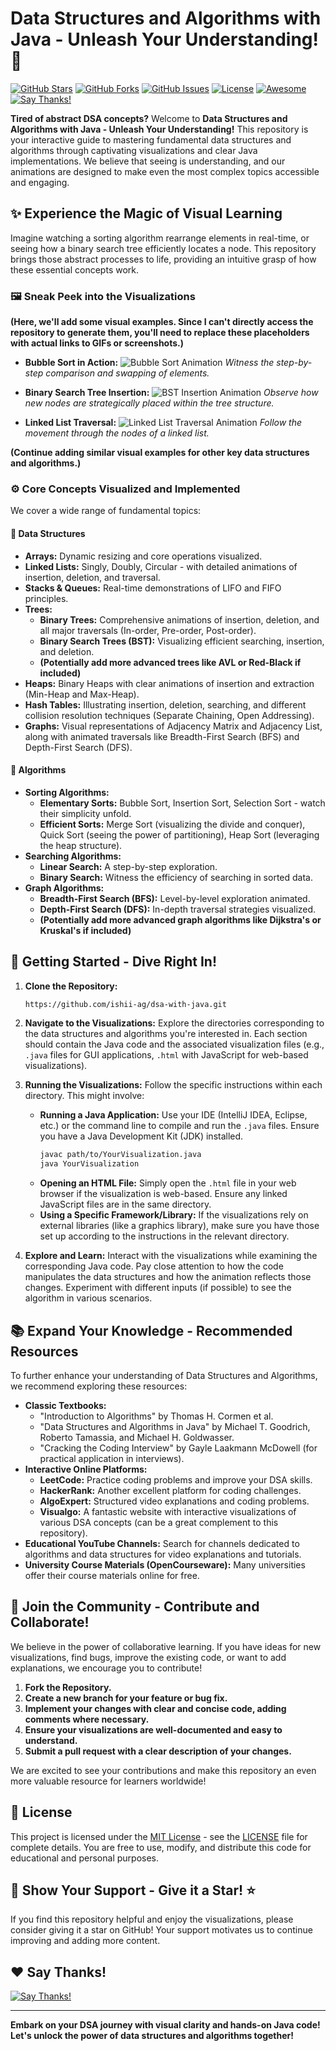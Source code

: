 # Data Structures and Algorithms with Java - Unleash Your Understanding! 🚀

[![GitHub Stars](https://img.shields.io/github/stars/ishii-ag/dsa-with-java?style=social)](https://github.com/ishii-ag/dsa-with-java)
[![GitHub Forks](https://img.shields.io/github/forks/ishii-ag/dsa-with-java?style=social)](https://github.com/ishii-ag/dsa-with-java)
[![GitHub Issues](https://img.shields.io/github/issues/ishii-ag/dsa-with-java)](https://github.com/ishii-ag/dsa-with-java/issues)
[![License](https://img.shields.io/github/license/ishii-ag/dsa-with-java)](LICENSE)
[![Awesome](https://awesome.re/badge.svg)](https://awesome.re)
[![Say Thanks!](https://img.shields.io/badge/Say%20Thanks!-❤️-brightgreen.svg)](https://saythanks.io/to/ishii-ag)

**Tired of abstract DSA concepts?** Welcome to **Data Structures and Algorithms with Java - Unleash Your Understanding!** This repository is your interactive guide to mastering fundamental data structures and algorithms through captivating visualizations and clear Java implementations. We believe that seeing is understanding, and our animations are designed to make even the most complex topics accessible and engaging.

## ✨ Experience the Magic of Visual Learning

Imagine watching a sorting algorithm rearrange elements in real-time, or seeing how a binary search tree efficiently locates a node. This repository brings those abstract processes to life, providing an intuitive grasp of how these essential concepts work.

### 🖼️ Sneak Peek into the Visualizations

**(Here, we'll add some visual examples. Since I can't directly access the repository to generate them, you'll need to replace these placeholders with actual links to GIFs or screenshots.)**

* **Bubble Sort in Action:**
    ![Bubble Sort Animation](link_to_your_animation_gif_or_screenshot_1.gif)
    *Witness the step-by-step comparison and swapping of elements.*

* **Binary Search Tree Insertion:**
    ![BST Insertion Animation](link_to_your_animation_gif_or_screenshot_2.gif)
    *Observe how new nodes are strategically placed within the tree structure.*

* **Linked List Traversal:**
    ![Linked List Traversal Animation](link_to_your_animation_gif_or_screenshot_3.gif)
    *Follow the movement through the nodes of a linked list.*

**(Continue adding similar visual examples for other key data structures and algorithms.)**

### ⚙️ Core Concepts Visualized and Implemented

We cover a wide range of fundamental topics:

#### 🧱 Data Structures

* **Arrays:** Dynamic resizing and core operations visualized.
* **Linked Lists:** Singly, Doubly, Circular - with detailed animations of insertion, deletion, and traversal.
* **Stacks & Queues:** Real-time demonstrations of LIFO and FIFO principles.
* **Trees:**
    * **Binary Trees:** Comprehensive animations of insertion, deletion, and all major traversals (In-order, Pre-order, Post-order).
    * **Binary Search Trees (BST):** Visualizing efficient searching, insertion, and deletion.
    * **(Potentially add more advanced trees like AVL or Red-Black if included)**
* **Heaps:** Binary Heaps with clear animations of insertion and extraction (Min-Heap and Max-Heap).
* **Hash Tables:** Illustrating insertion, deletion, searching, and different collision resolution techniques (Separate Chaining, Open Addressing).
* **Graphs:** Visual representations of Adjacency Matrix and Adjacency List, along with animated traversals like Breadth-First Search (BFS) and Depth-First Search (DFS).

#### 🧠 Algorithms

* **Sorting Algorithms:**
    * **Elementary Sorts:** Bubble Sort, Insertion Sort, Selection Sort - watch their simplicity unfold.
    * **Efficient Sorts:** Merge Sort (visualizing the divide and conquer), Quick Sort (seeing the power of partitioning), Heap Sort (leveraging the heap structure).
* **Searching Algorithms:**
    * **Linear Search:** A step-by-step exploration.
    * **Binary Search:** Witness the efficiency of searching in sorted data.
* **Graph Algorithms:**
    * **Breadth-First Search (BFS):** Level-by-level exploration animated.
    * **Depth-First Search (DFS):** In-depth traversal strategies visualized.
    * **(Potentially add more advanced graph algorithms like Dijkstra's or Kruskal's if included)**

## 🚀 Getting Started - Dive Right In!

1.  **Clone the Repository:**
    ```bash
    https://github.com/ishii-ag/dsa-with-java.git
    ```

2.  **Navigate to the Visualizations:** Explore the directories corresponding to the data structures and algorithms you're interested in. Each section should contain the Java code and the associated visualization files (e.g., `.java` files for GUI applications, `.html` with JavaScript for web-based visualizations).

3.  **Running the Visualizations:** Follow the specific instructions within each directory. This might involve:
    * **Running a Java Application:** Use your IDE (IntelliJ IDEA, Eclipse, etc.) or the command line to compile and run the `.java` files. Ensure you have a Java Development Kit (JDK) installed.
        ```bash
        javac path/to/YourVisualization.java
        java YourVisualization
        ```
    * **Opening an HTML File:** Simply open the `.html` file in your web browser if the visualization is web-based. Ensure any linked JavaScript files are in the same directory.
    * **Using a Specific Framework/Library:** If the visualizations rely on external libraries (like a graphics library), make sure you have those set up according to the instructions in the relevant directory.

4.  **Explore and Learn:** Interact with the visualizations while examining the corresponding Java code. Pay close attention to how the code manipulates the data structures and how the animation reflects those changes. Experiment with different inputs (if possible) to see the algorithm in various scenarios.

## 📚 Expand Your Knowledge - Recommended Resources

To further enhance your understanding of Data Structures and Algorithms, we recommend exploring these resources:

* **Classic Textbooks:**
    * "Introduction to Algorithms" by Thomas H. Cormen et al.
    * "Data Structures and Algorithms in Java" by Michael T. Goodrich, Roberto Tamassia, and Michael H. Goldwasser.
    * "Cracking the Coding Interview" by Gayle Laakmann McDowell (for practical application in interviews).
* **Interactive Online Platforms:**
    * **LeetCode:** Practice coding problems and improve your DSA skills.
    * **HackerRank:** Another excellent platform for coding challenges.
    * **AlgoExpert:** Structured video explanations and coding problems.
    * **Visualgo:** A fantastic website with interactive visualizations of various DSA concepts (can be a great complement to this repository).
* **Educational YouTube Channels:** Search for channels dedicated to algorithms and data structures for video explanations and tutorials.
* **University Course Materials (OpenCourseware):** Many universities offer their course materials online for free.

## 🤝 Join the Community - Contribute and Collaborate!

We believe in the power of collaborative learning. If you have ideas for new visualizations, find bugs, improve the existing code, or want to add explanations, we encourage you to contribute!

1.  **Fork the Repository.**
2.  **Create a new branch for your feature or bug fix.**
3.  **Implement your changes with clear and concise code, adding comments where necessary.**
4.  **Ensure your visualizations are well-documented and easy to understand.**
5.  **Submit a pull request with a clear description of your changes.**

We are excited to see your contributions and make this repository an even more valuable resource for learners worldwide!

## 📜 License

This project is licensed under the [MIT License](LICENSE) - see the [LICENSE](LICENSE) file for complete details. You are free to use, modify, and distribute this code for educational and personal purposes.

## 🙏 Show Your Support - Give it a Star! ⭐

If you find this repository helpful and enjoy the visualizations, please consider giving it a star on GitHub! Your support motivates us to continue improving and adding more content.

## ❤️ Say Thanks!

[![Say Thanks!](https://img.shields.io/badge/Say%20Thanks!-❤️-brightgreen.svg)](https://saythanks.io/to/ishii-ag)

---

**Embark on your DSA journey with visual clarity and hands-on Java code! Let's unlock the power of data structures and algorithms together!**
